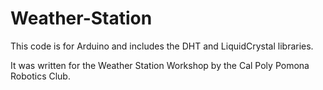 # Weather-Station

This code is for Arduino and includes the DHT and LiquidCrystal libraries.

It was written for the Weather Station Workshop by the Cal Poly Pomona Robotics Club.
